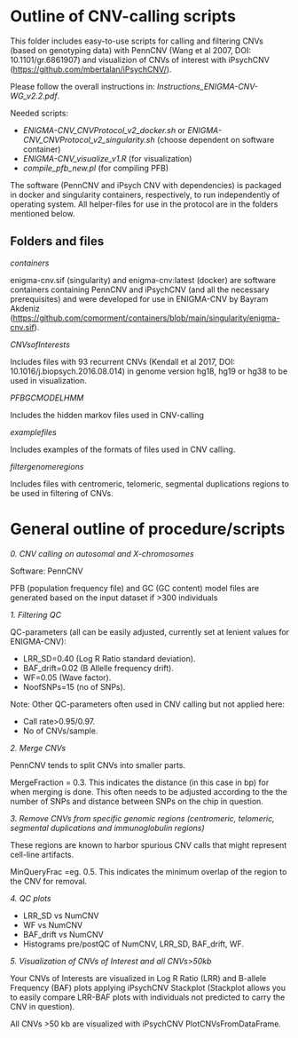 # Outline of CNV-calling scripts

This folder includes easy-to-use scripts for calling and filtering CNVs (based on genotyping data) with PennCNV (Wang et al 2007, DOI: 10.1101/gr.6861907) and visualizion of CNVs of interest with iPsychCNV (https://github.com/mbertalan/iPsychCNV/).

Please follow the overall instructions in: _Instructions_ENIGMA-CNV-WG_v2.2.pdf_.

Needed scripts:
* _ENIGMA-CNV_CNVProtocol_v2_docker.sh_ or _ENIGMA-CNV_CNVProtocol_v2_singularity.sh_ (choose dependent on software container)
* _ENIGMA-CNV_visualize_v1.R_ (for visualization)
* _compile_pfb_new.pl_ (for compiling PFB)

The software (PennCNV and iPsych CNV with dependencies) is packaged in docker and singularity containers, respectively, to run independently of operating system. All helper-files for use in the protocol are in the folders mentioned below. 

## Folders and files

_containers_

enigma-cnv.sif (singularity) and enigma-cnv:latest (docker) are software containers containing PennCNV and iPsychCNV (and all the necessary prerequisites) and were developed for use in ENIGMA-CNV by Bayram Akdeniz  (https://github.com/comorment/containers/blob/main/singularity/enigma-cnv.sif).

_CNVsofInterests_

Includes files with 93 recurrent CNVs (Kendall et al 2017,  DOI: 10.1016/j.biopsych.2016.08.014) in genome version hg18, hg19 or hg38 to be used in visualization.

_PFBGCMODELHMM_

Includes the hidden markov files used in CNV-calling

_examplefiles_

Includes examples of the formats of files used in CNV calling.

_filtergenomeregions_

Includes files with centromeric, telomeric, segmental duplications regions to be used in filtering of CNVs.

# General outline of procedure/scripts

_0. CNV calling on autosomal and X-chromosomes_

Software: PennCNV

PFB (population frequency file) and GC (GC content) model files are generated based on the input dataset if >300 individuals

_1. Filtering QC_

QC-parameters (all can be easily adjusted, currently set at lenient values for ENIGMA-CNV):
* LRR_SD=0.40 (Log R Ratio standard deviation).
* BAF_drift=0.02 (B Allelle frequency drift).
* WF=0.05 (Wave factor).
* NoofSNPs=15 (no of SNPs).

Note: Other QC-parameters often used in CNV calling but not applied here:
* Call rate>0.95/0.97.
* No of CNVs/sample.

_2. Merge CNVs_

PennCNV tends to split CNVs into smaller parts.

MergeFraction = 0.3. This indicates the distance (in this case in bp) for when merging is done. This often needs to be adjusted according to the the number of SNPs and distance between SNPs on the chip in question.

_3. Remove CNVs from specific genomic regions (centromeric, telomeric, segmental duplications and immunoglobulin regions)_

These regions are known to harbor spurious CNV calls that might represent cell-line artifacts.

MinQueryFrac =eg. 0.5. This indicates the minimum overlap of the region to the CNV for removal.

_4. QC plots_

* LRR_SD vs NumCNV
* WF vs NumCNV
* BAF_drift vs NumCNV
* Histograms pre/postQC of NumCNV, LRR_SD, BAF_drift, WF.

_5. Visualization of CNVs of Interest and all CNVs>50kb_

Your CNVs of Interests are visualized in Log R Ratio (LRR) and B-allele Frequency (BAF) plots applying iPsychCNV Stackplot (Stackplot allows you to easily compare LRR-BAF plots with individuals not predicted to carry the CNV in question).

All CNVs >50 kb are visualized with iPsychCNV PlotCNVsFromDataFrame.
